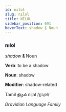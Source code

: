 ```yaml
---
id: nılol
slug: nılol
title: NILOL
sidebar_position: 691
hoverText: shadow § Noun
---
```


### nılol

*shadow* **§** Noun

**Verb**: to be a shadow

**Noun**: shadow

**Modifier**: shadow-related

Tamil நிழல் niḻal /n̪ɪɻɐl/

*Dravidian Language Family*